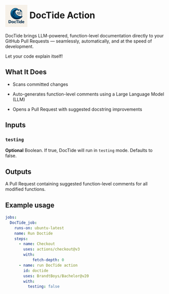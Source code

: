 # <img src="https://github.com/BrandtBoys/DocTide/blob/main/docs/DocTide_logo-min.png?raw=true" width="70" style="vertical-align: middle"/> DocTide Action

DocTide brings LLM-powered, function-level documentation directly to your GitHub Pull Requests — seamlessly, automatically, and at the speed of development.

Let your code explain itself!

## What It Does
- Scans committed changes

- Auto-generates function-level comments using a Large Language Model (LLM)

- Opens a Pull Request with suggested docstring improvements

## Inputs

### `testing`

**Optional** Boolean. If true, DocTide will run in `testing` mode. Defaults to false.

## Outputs

A Pull Request containing suggested function-level comments for all modified functions.

## Example usage

```yml
jobs:
  DocTide_job:
    runs-on: ubuntu-latest
    name: Run Doctide
    steps:
      - name: Checkout
        uses: actions/checkout@v3
        with:
            fetch-depth: 0
      - name: run DocTide action
        id: doctide
        uses: BrandtBoys/Bachelor@v20
        with:
          testing: false
```
